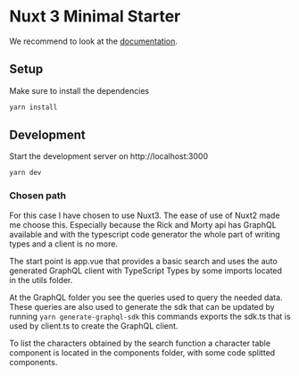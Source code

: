 # Nuxt 3 Minimal Starter

We recommend to look at the [documentation](https://v3.nuxtjs.org).

## Setup

Make sure to install the dependencies

```bash
yarn install
```

## Development

Start the development server on http://localhost:3000

```bash
yarn dev
```

### Chosen path
For this case I have chosen to use Nuxt3. The ease of use of Nuxt2 made me choose this. Especially because the Rick and Morty api has GraphQL available and with the typescript code generator the whole part of writing types and a client is no more.

The start point is app.vue that provides a basic search and uses the auto generated GraphQL client with TypeScript Types by some imports located in the utils folder.

At the GraphQL folder you see the queries used to query the needed data. These queries are also used to generate the sdk that can be updated by running ```yarn generate-graphql-sdk``` this commands exports the sdk.ts that is used by client.ts to create the GraphQL client.

To list the characters obtained by the search function a character table component is located in the components folder, with some code splitted components.
